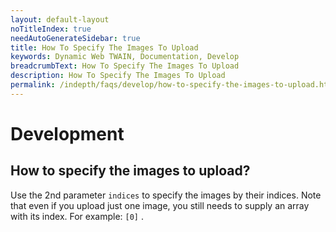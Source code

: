 ```yaml
---
layout: default-layout
noTitleIndex: true
needAutoGenerateSidebar: true
title: How To Specify The Images To Upload
keywords: Dynamic Web TWAIN, Documentation, Develop
breadcrumbText: How To Specify The Images To Upload
description: How To Specify The Images To Upload
permalink: /indepth/faqs/develop/how-to-specify-the-images-to-upload.html
---
```


# Development

## How to specify the images to upload? 

 Use the 2nd parameter `indices` to specify the images by their indices. Note that even if you upload just one image, you still needs to supply an array with its index. For example: `[0]` .
